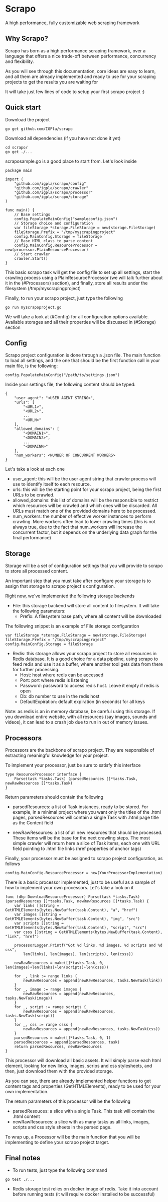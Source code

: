 # Scrapo

A high performance, fully customizable web scraping framework

## Why Scrapo?

Scrapo has born as a high performance scraping framework, over a language that offers a nice trade-off between performance, concurrency and flexibility.

As you will see through this documentation, core ideas are easy to learn, and all them are already implemented and ready to use for your scraping projects to get the results you are waiting for

It will take just few lines of code to setup your first scrapo project :)

## Quick start

Download the project

```
go get github.com/IGPla/scrapo
```

Download all dependencies (if you have not done it yet)

```
cd scrapo/
go get ./...
```

scraposample.go is a good place to start from. Let's look inside

```
package main

import (
	"github.com/igpla/scrapo/config"
	"github.com/igpla/scrapo/crawler"
	"github.com/igpla/scrapo/processor"
	"github.com/igpla/scrapo/storage"
)

func main() {
	// Base settings
	config.PopulateMainConfig("sampleconfig.json")
	// Storage choice and configuration
	var fileStorage *storage.FileStorage = new(storage.FileStorage)
	fileStorage.Prefix = "/tmp/myscrapingproject"
	config.MainConfig.Storage = fileStorage
	// Base HTML class to parse content
	config.MainConfig.ResourceProcessor = new(processor.PlainResourceProcessor)
	// Start crawler
	crawler.Start()
}

```

This basic scrapo task will get the config file to set up all settings, start the crawling process using a PlainResourceProcessor (we will talk further about it in the (#Processors) section), and finally, store all results under the filesystem (/tmp/myscrapingproject)

Finally, to run your scrapo project, just type the following

```
go run myscrapoproject.go
```

We will take a look at (#Config) for all configuration options available. Available storages and all their properties will be discussed in (#Storage) section

## Config

Scrapo project configuration is done through a .json file. The main function to load all settings, and the one that should be the first function call in your main file, is the following:

```
config.PopulateMainConfig("/path/to/settings.json")
```

Inside your settings file, the following content should be typed:

```
{
    "user_agent": "<USER AGENT STRING>",
    "urls": [
        "<URL1>",
        "<URL2>",
        ...
        "<URLN>"
    ],
    "allowed_domains": [
        "<DOMAIN1>",
        "<DOMAIN2>",
        ...
        "<DOMAINM>"
    ],
    "num_workers": <NUMBER OF CONCURRENT WORKERS>
}
```

Let's take a look at each one

- user\_agent: this will be the user agent string that crawler process will use to identify itself to each resource. 
- urls: this will be the starting point for your scrapo project, being the first URLs to be crawled.
- allowed\_domains: this list of domains will be the responsible to restrict which resources will be crawled and which ones will be discarded. All URLs must match one of the provided domains here to be processed.
- num\_workers: the number of effective worker instances to perform crawling. More workers often lead to lower crawling times (this is not always true, due to the fact that num\_workers will increase the concurrent factor, but it depends on the underlying data graph for the final performance)


## Storage

Storage will be a set of configuration settings that you will provide to scrapo to store all processed content.

An important step that you must take after configure your storage is to assign that storage to scrapo project's configuration. 

Right now, we've implemented the following storage backends

- File: this storage backend will store all content to filesystem. It will take the following parameters:
  - Prefix: A filesystem base path, where all content will be downloaded

The following snippet is an example of File storage configuration
```
var fileStorage *storage.FileStorage = new(storage.FileStorage)
fileStorage.Prefix = "/tmp/myscrapingproject"
config.MainConfig.Storage = fileStorage
```

- Redis: this storage allows your scrapo project to store all resources in Redis database. It is a good choice for a data pipeline, using scrapo to feed redis and use it as a buffer, where another tool gets data from there for further processing.
  - Host: host where redis can be accessed
  - Port: port where redis is listening
  - Password: password to access redis host. Leave it empty if redis is open
  - Db: db number to use in the redis host
  - DefaultExpiration: default expiration (in seconds) for all keys
  
Note: as redis is an in memory database, be careful using this storage. If you download entire website, with all resources (say images, sounds and videos), it can lead to a crash job due to run in out of memory issues.

## Processors

Processors are the backbone of scrapo project. They are responsible of extracting meaningful knowledge for your project.

To implement your processor, just be sure to satisfy this interface

```
type ResourceProcessor interface {
	Parse(task *tasks.Task) (parsedResources []*tasks.Task, newRawResources []*tasks.Task)
}
```

Return parameters should contain the following

- parsedResources: a list of Task instances, ready to be stored. For example, in a minimal project where you want only the titles of the .html pages, parsedResources will contain a single Task with .html page title as the Content field

- newRawResources: a list of all new resources that should be processed. These items will be the base for the next crawling steps. The most simple crawler will return here a slice of Task items, each one with URL field pointing to .html file links (href properties of anchor tags)

Finally, your processor must be assigned to scrapo project configuration, as follows

```
config.MainConfig.ResourceProcessor = new(YourProcessorImplementation)
```

There is a basic processor implemented, just to be useful as a sample of how to implement your own processors. Let's take a look on it

```
func (dhp DownloadResourceProcessor) Parse(task *tasks.Task) (parsedResources []*tasks.Task, newRawResources []*tasks.Task) {
	var links []string = GetHTMLElements(bytes.NewBuffer(task.Content), "a", "href")
	var images []string = GetHTMLElements(bytes.NewBuffer(task.Content), "img", "src")
	var scripts []string = GetHTMLElements(bytes.NewBuffer(task.Content), "script", "src")
	var csss []string = GetHTMLElements(bytes.NewBuffer(task.Content), "link", "href")

	processorLogger.Printf("Got %d links, %d images, %d scripts and %d css",
		len(links), len(images), len(scripts), len(csss))

	newRawResources = make([]*tasks.Task, 0, len(images)+len(links)+len(scripts)+len(csss))

	for _, link := range links {
		newRawResources = append(newRawResources, tasks.NewTask(link))
	}
	for _, image := range images {
		newRawResources = append(newRawResources, tasks.NewTask(image))
	}
	for _, script := range scripts {
		newRawResources = append(newRawResources, tasks.NewTask(script))
	}
	for _, css := range csss {
		newRawResources = append(newRawResources, tasks.NewTask(css))
	}
	parsedResources = make([]*tasks.Task, 0, 1)
	parsedResources = append(parsedResources, task)
	return parsedResources, newRawResources
}
```

This processor will download all basic assets. It will simply parse each html element, looking for new links, images, scrips and css stylesheets, and then, just download them with the provided storage.

As you can see, there are already implemented helper functions to get content tags and properties (GetHTMLElements), ready to be used for your own implementation.

The return parameters of this processor will be the following

- parsedResouces: a slice with a single Task. This task will contain the .html content
- newRawResources: a slice with as many tasks as all links, images, scripts and css style sheets in the parsed page.

To wrap up, a Processor will be the main function that you will be implementing to define your scrapo project target.

## Final notes

- To run tests, just type the following command

```
go test ./...
```

- Redis storage test relies on docker image of redis. Take it into account before running tests (it will require docker installed to be successful)
